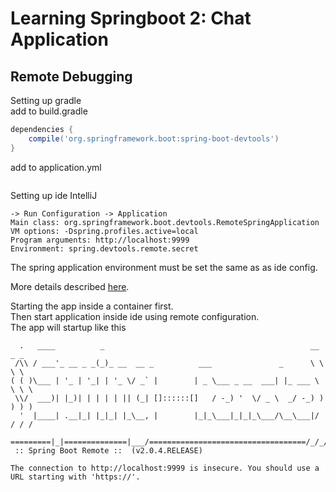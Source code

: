 # Learning Springboot 2: Chat Application  

## Remote Debugging  

Setting up gradle  
add to build.gradle  
```groovy
dependencies {
	compile('org.springframework.boot:spring-boot-devtools')
}
```
add to application.yml  
```

```

Setting up ide IntelliJ  
```
-> Run Configuration -> Application  
Main class: org.springframework.boot.devtools.RemoteSpringApplication
VM options: -Dspring.profiles.active=local
Program arguments: http://localhost:9999
Environment: spring.devtools.remote.secret
```
The spring application environment must be set the same as as ide config.

More details described [here](https://medium.com/@lhartikk/development-environment-in-spring-boot-with-docker-734ad6c50b34).  

Starting the app inside a container first.  
Then start application inside ide using remote configuration.  
The app will startup like this  
```
  .   ____          _                                              __ _ _
 /\\ / ___'_ __ _ _(_)_ __  __ _          ___               _      \ \ \ \
( ( )\___ | '_ | '_| | '_ \/ _` |        | _ \___ _ __  ___| |_ ___ \ \ \ \
 \\/  ___)| |_)| | | | | || (_| []::::::[]   / -_) '  \/ _ \  _/ -_) ) ) ) )
  '  |____| .__|_| |_|_| |_\__, |        |_|_\___|_|_|_\___/\__\___|/ / / /
 =========|_|==============|___/===================================/_/_/_/
 :: Spring Boot Remote ::  (v2.0.4.RELEASE)

The connection to http://localhost:9999 is insecure. You should use a URL starting with 'https://'.
```

